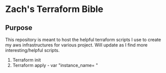 # Zach's Terraform Bible

## Purpose

This repository is meant to host the helpful terraform scripts I use to create my aws infrastructures for various project. Will update as I find more interesting/helpful scripts.

1. Terraform init
2. Terraform apply - var "instance_name= "
